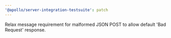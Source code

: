 ```yaml
---
'@apollo/server-integration-testsuite': patch
---
```


Relax message requirement for malformed JSON POST to allow default 'Bad Request'
response.
